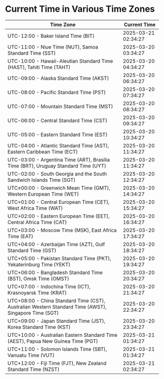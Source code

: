 # Current Time in Various Time Zones

| Time Zone | Current Time |
|-----------|--------------|
| UTC-12:00 - Baker Island Time (BIT) | 2025-03-21 02:34:27 |
| UTC-11:00 - Niue Time (NUT), Samoa Standard Time (SST) | 2025-03-20 03:34:27 |
| UTC-10:00 - Hawaii-Aleutian Standard Time (HAST), Tahiti Time (TAHT) | 2025-03-20 04:34:27 |
| UTC-09:00 - Alaska Standard Time (AKST) | 2025-03-20 06:34:27 |
| UTC-08:00 - Pacific Standard Time (PST) | 2025-03-20 07:34:27 |
| UTC-07:00 - Mountain Standard Time (MST) | 2025-03-20 08:34:27 |
| UTC-06:00 - Central Standard Time (CST) | 2025-03-20 09:34:27 |
| UTC-05:00 - Eastern Standard Time (EST) | 2025-03-20 10:34:27 |
| UTC-04:00 - Atlantic Standard Time (AST), Eastern Caribbean Time (ECT) | 2025-03-20 11:34:27 |
| UTC-03:00 - Argentina Time (ART), Brasília Time (BRT), Uruguay Standard Time (UYT) | 2025-03-20 11:34:27 |
| UTC-02:00 - South Georgia and the South Sandwich Islands Time (SGT) | 2025-03-20 12:34:27 |
| UTC±00:00 - Greenwich Mean Time (GMT), Western European Time (WET) | 2025-03-20 14:34:27 |
| UTC+01:00 - Central European Time (CET), West Africa Time (WAT) | 2025-03-20 15:34:27 |
| UTC+02:00 - Eastern European Time (EET), Central Africa Time (CAT) | 2025-03-20 16:34:27 |
| UTC+03:00 - Moscow Time (MSK), East Africa Time (EAT) | 2025-03-20 17:34:27 |
| UTC+04:00 - Azerbaijan Time (AZT), Gulf Standard Time (GST) | 2025-03-20 18:34:27 |
| UTC+05:00 - Pakistan Standard Time (PKT), Yekaterinburg Time (YEKT) | 2025-03-20 19:34:27 |
| UTC+06:00 - Bangladesh Standard Time (BST), Omsk Time (OMST) | 2025-03-20 20:34:27 |
| UTC+07:00 - Indochina Time (ICT), Krasnoyarsk Time (KRAT) | 2025-03-20 21:34:27 |
| UTC+08:00 - China Standard Time (CST), Australian Western Standard Time (AWST), Singapore Time (SGT) | 2025-03-20 22:34:27 |
| UTC+09:00 - Japan Standard Time (JST), Korea Standard Time (KST) | 2025-03-20 23:34:27 |
| UTC+10:00 - Australian Eastern Standard Time (AEST), Papua New Guinea Time (PGT) | 2025-03-21 01:34:27 |
| UTC+11:00 - Solomon Islands Time (SBT), Vanuatu Time (VUT) | 2025-03-21 01:34:27 |
| UTC+12:00 - Fiji Time (FJT), New Zealand Standard Time (NZST) | 2025-03-21 02:34:27 |
